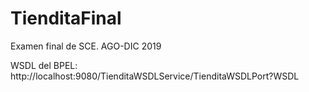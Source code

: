 # TienditaFinal
Examen final de SCE. AGO-DIC 2019

WSDL del BPEL: http://localhost:9080/TienditaWSDLService/TienditaWSDLPort?WSDL
